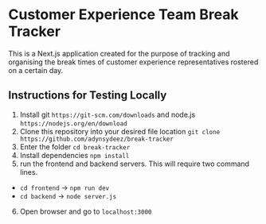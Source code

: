 # Customer Experience Team Break Tracker

This is a Next.js application created for the purpose of tracking and organising the break times of customer experience representatives rostered on a certain day.

## Instructions for Testing Locally
1. Install git `https://git-scm.com/downloads` and node.js `https://nodejs.org/en/download`
2. Clone this repository into your desired file location `git clone https://github.com/adynsydeez/break-tracker`
3. Enter the folder `cd break-tracker`
4. Install dependencies `npm install`
5. run the frontend and backend servers. This will require two command lines.
- `cd frontend` -> `npm run dev`
- `cd backend` -> `node server.js`
6. Open browser and go to `localhost:3000`
